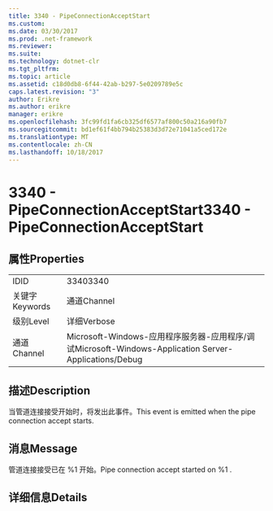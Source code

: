 ```yaml
---
title: 3340 - PipeConnectionAcceptStart
ms.custom: 
ms.date: 03/30/2017
ms.prod: .net-framework
ms.reviewer: 
ms.suite: 
ms.technology: dotnet-clr
ms.tgt_pltfrm: 
ms.topic: article
ms.assetid: c18d0db8-6f44-42ab-b297-5e0209789e5c
caps.latest.revision: "3"
author: Erikre
ms.author: erikre
manager: erikre
ms.openlocfilehash: 3fc99fd1fa6cb325df6577af800c50a216a90fb7
ms.sourcegitcommit: bd1ef61f4bb794b25383d3d72e71041a5ced172e
ms.translationtype: MT
ms.contentlocale: zh-CN
ms.lasthandoff: 10/18/2017
---
```

# <a name="3340---pipeconnectionacceptstart"></a><span data-ttu-id="bf858-102">3340 - PipeConnectionAcceptStart</span><span class="sxs-lookup"><span data-stu-id="bf858-102">3340 - PipeConnectionAcceptStart</span></span>
## <a name="properties"></a><span data-ttu-id="bf858-103">属性</span><span class="sxs-lookup"><span data-stu-id="bf858-103">Properties</span></span>  
  
|||  
|-|-|  
|<span data-ttu-id="bf858-104">ID</span><span class="sxs-lookup"><span data-stu-id="bf858-104">ID</span></span>|<span data-ttu-id="bf858-105">3340</span><span class="sxs-lookup"><span data-stu-id="bf858-105">3340</span></span>|  
|<span data-ttu-id="bf858-106">关键字</span><span class="sxs-lookup"><span data-stu-id="bf858-106">Keywords</span></span>|<span data-ttu-id="bf858-107">通道</span><span class="sxs-lookup"><span data-stu-id="bf858-107">Channel</span></span>|  
|<span data-ttu-id="bf858-108">级别</span><span class="sxs-lookup"><span data-stu-id="bf858-108">Level</span></span>|<span data-ttu-id="bf858-109">详细</span><span class="sxs-lookup"><span data-stu-id="bf858-109">Verbose</span></span>|  
|<span data-ttu-id="bf858-110">通道</span><span class="sxs-lookup"><span data-stu-id="bf858-110">Channel</span></span>|<span data-ttu-id="bf858-111">Microsoft-Windows-应用程序服务器-应用程序/调试</span><span class="sxs-lookup"><span data-stu-id="bf858-111">Microsoft-Windows-Application Server-Applications/Debug</span></span>|  
  
## <a name="description"></a><span data-ttu-id="bf858-112">描述</span><span class="sxs-lookup"><span data-stu-id="bf858-112">Description</span></span>  
 <span data-ttu-id="bf858-113">当管道连接接受开始时，将发出此事件。</span><span class="sxs-lookup"><span data-stu-id="bf858-113">This event is emitted when the pipe connection accept starts.</span></span>  
  
## <a name="message"></a><span data-ttu-id="bf858-114">消息</span><span class="sxs-lookup"><span data-stu-id="bf858-114">Message</span></span>  
 <span data-ttu-id="bf858-115">管道连接接受已在 %1 开始。</span><span class="sxs-lookup"><span data-stu-id="bf858-115">Pipe connection accept started on %1 .</span></span>  
  
## <a name="details"></a><span data-ttu-id="bf858-116">详细信息</span><span class="sxs-lookup"><span data-stu-id="bf858-116">Details</span></span>

